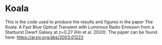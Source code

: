 # Koala

This is the code used to produce the results and figures in the paper The Koala: A Fast Blue Optical Transient with Luminous Radio Emission from a Starburst Dwarf Galaxy at z=0.27 (Ho et al. 2020). The paper can be found here: https://arxiv.org/abs/2003.01222

